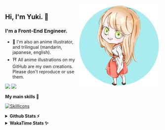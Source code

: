 <img style="width:270px;" align="right" src="./asset/image/yuki16bit-chibi-avatar.png">

## Hi, I'm Yuki. 🍋

### I'm a Front-End Engineer.

- 🍡 I'm also an anime illustrator, and trilingual (mandarin, japanese, english).
- ⛩ All anime illustrations on my GitHub are my own creations. Please don't reproduce or use them.

[![](https://img.shields.io/badge/Codesandbox-040404?style=for-the-badge&logo=codesandbox&logoColor=DBDBDB)](https://codesandbox.io/u/yuki16bit)
[![](https://img.shields.io/badge/Codepen-000000?style=for-the-badge&logo=codepen&logoColor=white)](https://codepen.io/yuki16bit)

**My main skills 🎋**

[![SkillIcons](https://skillicons.dev/icons?i=react,redux,ts,js,next,tailwind,css,mui,html,vite,py,docker,gcp,aws,figma)](https://skillicons.dev)

<details>
  <summary><b>Github Stats ⚡</b></summary>

![Yuki's GitHub stats](https://github-readme-stats.vercel.app/api?username=yuki16bit&theme=tokyonight&count_private=true&line_height=20)
![Yuki's top langs](https://github-readme-stats.vercel.app/api/top-langs/?username=yuki16bit&theme=tokyonight&count_private=true&layout=compact)

</details>

<details>
  <summary><b>WakaTime Stats ✨</b></summary>

<!--START_SECTION:waka-->
**I'm a Night 🦉** 

```text
🌞 Morning                1 commits           ░░░░░░░░░░░░░░░░░░░░░░░░░   00.26 % 
🌆 Daytime                145 commits         █████████░░░░░░░░░░░░░░░░   36.99 % 
🌃 Evening                159 commits         ██████████░░░░░░░░░░░░░░░   40.56 % 
🌙 Night                  87 commits          ██████░░░░░░░░░░░░░░░░░░░   22.19 % 
```


📊 **This Week I Spent My Time On** 

```text
🕑︎ Time Zone: Asia/Taipei

🐱‍💻 Projects: 
news-spark-frontend      18 hrs 30 mins      ████████████████████░░░░░   78.32 % 
yuki                     3 hrs 46 mins       ████░░░░░░░░░░░░░░░░░░░░░   15.98 % 
LumiTure-FE              44 mins             █░░░░░░░░░░░░░░░░░░░░░░░░   03.14 % 
2023-hk-EnterpriseSearchP20 mins             ░░░░░░░░░░░░░░░░░░░░░░░░░   01.42 % 
milecoolab-frontend      10 mins             ░░░░░░░░░░░░░░░░░░░░░░░░░   00.75 % 
```


 Last Updated on 17/12/2024 20:22:06 UTC
<!--END_SECTION:waka-->
</details>
